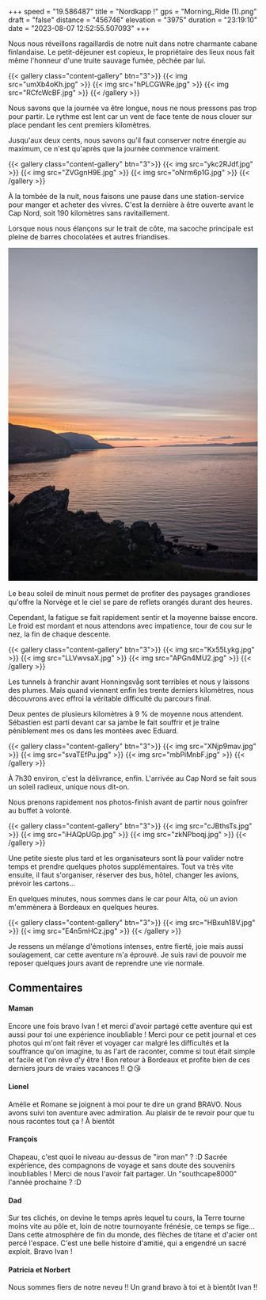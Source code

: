 +++
speed = "19.586487"
title = "Nordkapp !"
gps = "Morning_Ride (1).png"
draft = "false"
distance = "456746"
elevation = "3975"
duration = "23:19:10"
date = "2023-08-07 12:52:55.507093"
+++

Nous nous réveillons ragaillardis de notre nuit dans notre charmante cabane finlandaise. Le petit-déjeuner est copieux, le propriétaire des lieux nous fait même l'honneur d'une truite sauvage fumée, pêchée par lui.
<!--more-->
{{< gallery class="content-gallery" btn="3">}}
{{< img src="umXb4oKh.jpg" >}}
{{< img src="hPLCGWRe.jpg" >}}
{{< img src="RCfcWcBF.jpg" >}}
{{< /gallery >}}

Nous savons que la journée va être longue, nous ne nous pressons pas trop pour partir. Le rythme est lent car un vent de face tente de nous clouer sur place pendant les cent premiers kilomètres.

Jusqu'aux deux cents, nous savons qu'il faut conserver notre énergie au maximum, ce n'est qu'après que la journée commence vraiment.

{{< gallery class="content-gallery" btn="3">}}
{{< img src="ykc2RJdf.jpg" >}}
{{< img src="ZVGgnH9E.jpg" >}}
{{< img src="oNrm6p1G.jpg" >}}
{{< /gallery >}}

À la tombée de la nuit, nous faisons une pause dans une station-service pour manger et acheter des vivres. C'est la dernière à être ouverte avant le Cap Nord, soit 190 kilomètres sans ravitaillement.

Lorsque nous nous élançons sur le trait de côte, ma sacoche principale est pleine de barres chocolatées et autres friandises.

![Paysages norvégiens sous le soleil de minuit](6C4F64YH.jpg)

Le beau soleil de minuit nous permet de profiter des paysages grandioses qu'offre la Norvège et le ciel se pare de reflets orangés durant des heures.

Cependant, la fatigue se fait rapidement sentir et la moyenne baisse encore. Le froid est mordant et nous attendons avec impatience, tour de cou sur le nez, la fin de chaque descente.

{{< gallery class="content-gallery" btn="3">}}
{{< img src="Kx55Lykg.jpg" >}}
{{< img src="LLVwvsaX.jpg" >}}
{{< img src="APGn4MU2.jpg" >}}
{{< /gallery >}}

Les tunnels à franchir avant Honningsvåg sont terribles et nous y laissons des plumes. Mais quand viennent enfin les trente derniers kilomètres, nous découvrons avec effroi la véritable difficulté du parcours final.

Deux pentes de plusieurs kilomètres à 9 % de moyenne nous attendent. Sébastien est parti devant car sa jambe le fait souffrir et je traîne péniblement mes os dans les montées avec Eduard.

{{< gallery class="content-gallery" btn="3">}}
{{< img src="XNjp9mav.jpg" >}}
{{< img src="svaTEfPu.jpg" >}}
{{< img src="mbPiMnbF.jpg" >}}
{{< /gallery >}}

À 7h30 environ, c'est la délivrance, enfin. L'arrivée au Cap Nord se fait sous un soleil radieux, unique nous dit-on.

Nous prenons rapidement nos photos-finish avant de partir nous goinfrer au buffet à volonté.

{{< gallery class="content-gallery" btn="3">}}
{{< img src="cJBthsTs.jpg" >}}
{{< img src="iHAQpUGp.jpg" >}}
{{< img src="zkNPboqj.jpg" >}}
{{< /gallery >}}

Une petite sieste plus tard et les organisateurs sont là pour valider notre temps et prendre quelques photos supplémentaires. Tout va très vite ensuite, il faut s'organiser, réserver des bus, hôtel, changer les avions, prévoir les cartons...

En quelques minutes, nous sommes dans le car pour Alta, où un avion m'emmènera à Bordeaux en quelques heures.

{{< gallery class="content-gallery" btn="3">}}
{{< img src="HBxuh18V.jpg" >}}
{{< img src="E4n5mHCz.jpg" >}}
{{< /gallery >}}

Je ressens un mélange d'émotions intenses, entre fierté, joie mais aussi soulagement, car cette aventure m'a éprouvé. Je suis ravi de pouvoir me reposer quelques jours avant de reprendre une vie normale.

## Commentaires

#### Maman
Encore une fois bravo Ivan ! et merci d'avoir partagé cette aventure qui est aussi pour toi une expérience inoubliable ! Merci pour ce petit journal et ces photos qui m'ont fait rêver et voyager car malgré les difficultés et la souffrance qu'on imagine, tu as l'art de raconter, comme si tout était simple et facile et l'on rêve d'y être !
Bon retour à Bordeaux et profite bien de ces derniers jours de vraies vacances !!
🌞😘

#### Lionel
Amélie et Romane se joignent à moi pour te dire un grand BRAVO. Nous avons suivi ton aventure avec admiration. Au plaisir de te revoir pour que tu nous racontes tout ça !
À bientôt

#### François
Chapeau, c'est quoi le niveau au-dessus de "iron man" ? :D
Sacrée expérience, des compagnons de voyage et sans doute des souvenirs inoubliables !
Merci de nous l'avoir fait partager.
Un "southcape8000" l'année prochaine ? :D

#### Dad
Sur tes clichés, on devine le temps après lequel tu cours, la Terre tourne moins vite au pôle et, loin de notre tournoyante frénésie, ce temps se fige...
Dans cette atmosphère de fin du monde, des flèches de titane et d'acier ont percé l'espace. C'est une belle histoire d'amitié, qui a engendré un sacré exploit.
Bravo Ivan !

#### Patricia et Norbert
Nous sommes fiers de notre neveu !!
Un grand bravo à toi et à bientôt Ivan !!
